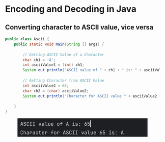 # Encoding and Decoding in Java

## Converting character to ASCII value, vice versa&#x20;

```java
public class Ascii {
    public static void main(String [] args) {

        // Getting ASCII Value of a Character
        char ch1 = 'A';
        int asciiValue1 = (int) ch1;
        System.out.println("ASCII value of " + ch1 + " is: " + asciiValue1);

        // Getting Character from ASCII Value
        int asciiValue2 = 65;
        char ch2 = (char) asciiValue2;
        System.out.println("Character for ASCII value " + asciiValue2 + " is: " + ch2);

    }
}
```

<figure><img src="../../../../../.gitbook/assets/image.png" alt="" width="500"><figcaption></figcaption></figure>



